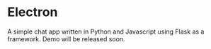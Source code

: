 # Electron
A simple chat app written in Python and Javascript using Flask as a framework. Demo will be released soon. 
